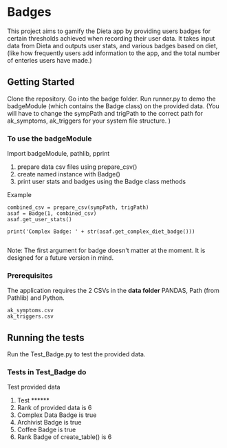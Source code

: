 # Badges

This project aims to gamify the Dieta app by providing users badges for certain thresholds achieved when recording  their user data.
It takes input data from Dieta and outputs user stats, and various badges based on diet, 
(like how frequently users add 
information to the app, and the total number of enteries users have made.)

## Getting Started
Clone the repository.  Go into the badge folder.  Run runner.py to demo the badgeModule (which contains the Badge class) on the provided data.  (You will have to change the sympPath and trigPath to the correct path for ak_symptoms, ak_triggers for your system file structure. )

### To use the badgeModule 

 
Import badgeModule, pathlib, pprint

1. prepare data csv files using prepare_csv()
2. create named instance with Badge()  
3. print user stats and badges using the Badge class methods


Example
```
combined_csv = prepare_csv(sympPath, trigPath)
asaf = Badge(1, combined_csv)
asaf.get_user_stats()

print('Complex Badge: ' + str(asaf.get_complex_diet_badge()))


```

Note:
The first argument for badge doesn't matter at the moment.  It is designed for a future version in mind.

### Prerequisites


The application requires the 2 CSVs in the **data folder** PANDAS, Path (from Pathlib) and Python.  


```
ak_symptoms.csv
ak_triggers.csv
```
<!--
### Installing

A step by step series of examples that tell you how to get a development env running

Say what the step will be

```
Give the example
```

And repeat

```
until finished
```

End with an example of getting some data out of the system or using it for a little demo
-->

## Running the tests

<!--Explain how to run the automated tests for this system -->

Run the Test_Badge.py to test the provided data.


### Tests in Test_Badge do


Test provided data 
1. Test ******
2. Rank of provided data is 6
3. Complex Data Badge is true
4. Archivist Badge is true 
5. Coffee Badge is true
6. Rank Badge of create_table() is 6

